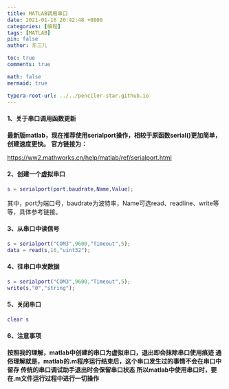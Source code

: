 ```yaml
---
title: MATLAB调用串口
date: 2021-01-16 20:42:48 +0800
categories: [编程]
tags: [MATLAB]
pin: false
author: 东三儿

toc: true
comments: true

math: false
mermaid: true

typora-root-url: ../../penciler-star.github.io
---
```


#### 1、关于串口调用函数更新

**最新版matlab，现在推荐使用serialport操作，相较于原函数serial()更加简单，创建速度更快。**
**官方链接为：**

https://ww2.mathworks.cn/help/matlab/ref/serialport.html

#### 2、创建一个虚拟串口

```matlab
s = serialport(port,baudrate,Name,Value);
```

其中，port为端口号，baudrate为波特率，Name可选read、readline、write等等，具体参考链接。

#### 3、从串口中读信号

```matlab
s = serialport("COM3",9600,"Timeout",5);
data = read(s,16,"uint32");
```
#### 4、往串口中发数据

```matlab
s = serialport("COM3",9600,"Timeout",5);
write(s,"0","string");
```

#### 5、关闭串口

```matlab
clear s
```
#### 6、注意事项

**按照我的理解，matlab中创建的串口为虚拟串口，退出即会抹除串口使用痕迹
通俗理解就是，matlab的.m程序运行结束后，这个串口发生过的事情不会在串口中留存
传统的串口调试助手退出时会保留串口状态
所以matlab中使用串口时，要在.m文件运行过程中进行一切操作**